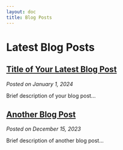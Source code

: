 ```yaml
---
layout: doc
title: Blog Posts
---
```


# Latest Blog Posts

## [Title of Your Latest Blog Post](/blog/post-1)
*Posted on January 1, 2024*

Brief description of your blog post...

## [Another Blog Post](/blog/post-2)
*Posted on December 15, 2023*

Brief description of another blog post...